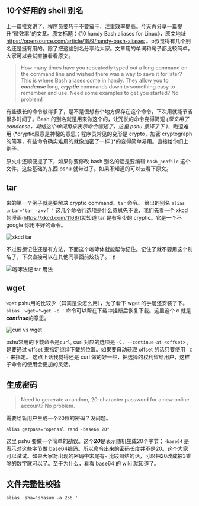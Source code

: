 10个好用的 shell 别名
----

上一篇推文讲了，程序员要巧干不要蛮干，注重效率提高。今天再分享一篇提升“微效率”的文章。原文标题：《10 handy Bash aliases for Linux》，原文地址 https://opensource.com/article/18/9/handy-bash-aliases 。p叔觉得有几个别名还是挺有用的，除了把这些别名分享给大家。文章用的单词和句子都比较简单，大家可以尝试直接看看原文。

>How many times have you repeatedly typed out a long command on the command line and wished there was a way to save it for later? This is where Bash aliases come in handy. They allow you to ***condense*** long, ***cryptic*** commands down to something easy to remember and use. Need some examples to get you started? No problem!

有些很长的命令敲得多了，是不是很想有个地方保存在这个命令，下次用就能节省很多时间了。Bash 的别名就是用来做这个的，让冗长的命令变得简短 *(原文用了 condense，凝结这个单词用来表示命令缩短了，这里 pshu 意译了下 )*，晦涩难用 (*cryptic原意是神秘的意思；程序员常见的变形是 crypto，加密 cryptograph 的简写，有些命令确实难用的就像加密了一样 )*的变得简单易用。直接给你们上例子。

 原文中还顺便提了下，如果你要修改 bash 别名的话是要编辑  `bash_profile`  这个文件。这些基础的东西 pshu 就带过了。如果不知道的可以去看下原文。

## tar 
来的第一个例子就是要解决 cryptic command。`tar` 命令。
给出的别名 `alias  untar='tar -zxvf '` 这几个命令行选项是什么意思先不说，我们先看一个 xkcd 的漫画(https://xkcd.com/1168/)就知道 tar 是有多少的 cryptic。它是一个不 google 你用不好的命令。

![xkcd  tar](http://cdn2.51ulong.com/18-11-1/42769127.jpg)

不过要想记住还是有方法，下面这个咆哮体就能帮你记住。记住了就不要用这个别名了，下次直接可以在其他同事面前炫技了。：p

![咆哮法记 tar 用法](http://cdn2.51ulong.com/18-11-1/56585117.jpg)

## wget

`wget` pshu用的比较少（其实是没怎么用），为了看下 wget 的手册还安装了下。`alias  wget='wget -c '` 命令可以帮在下载中挂断后恢复下载。这里这个 c 就是***continue***的意思。

![curl vs wget ](http://cdn2.51ulong.com/18-11-2/31464466.jpg)

pshu常用的下载命令是`curl`, curl 对应的选项是 `-C, --continue-at <offset>` , 是要通过 offset 来指定继续下载的位置。如果要自动获取 offset 的话只要使用 `-C -` 来指定。 这点上话我觉得还是 curl 做的好一些，把选择的权利留给用户，这样子命令的使用会更加的灵活。

## 生成密码

> Need to generate a random, 20-character password for a new online account? No problem.

需要给新用户生成一个20位的密码？没问题。
```
alias getpass="openssl rand -base64 20"
```
这里 pshu 要做一个简单的勘误。这个***20***是表示随机生成20个字节；`-base64` 是表示对这些字节做 base64编码。所以命令出来的密码长度并不是20。这个大家可以试试。如果大家对出现的密码中末尾有`=` 比较纠结的话，可以把20改成被3乘除的数字就可以了。至于为什么，看看 base64 的 wiki 就知道了。

## 文件完整性校验

```
alias  sha='shasum -a 256 '
```
<!--stackedit_data:
eyJoaXN0b3J5IjpbLTE2NjgzNTIxODYsLTE1NDkzMTQwMTEsMT
M0ODMxNjg1Niw4MDc4MTMwODIsMTYzMTgyNzc1MSwxMDQ1NTg1
MzcxLDE5NTY2OTcxMDQsLTIwMTkxNzk4NSwtNTkyNzAyNjk1LD
E3OTQ5NTQ2OCwtNDI5NzMxNDIwLDE1Mzc4NjMyMjgsLTI2NjI0
MDkxNiwtMTA1NjI5NjM4MiwtMzM3MTMxOTksLTE4OTEwNDA2Nj
QsNTU5MTc1OTksLTE3NzU3NTUxMjUsLTE1MjE5OTE0MjIsNDE3
MjMxMjkyXX0=
-->